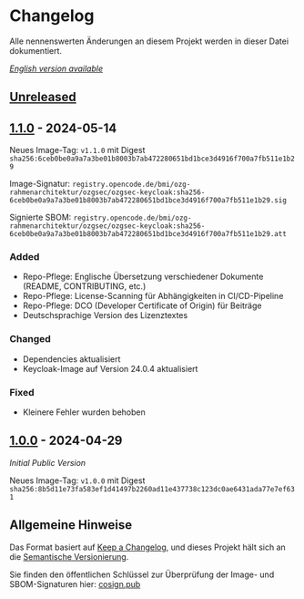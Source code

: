 # Changelog

Alle nennenswerten Änderungen an diesem Projekt werden in dieser Datei dokumentiert.

_[English version available](./CHANGELOG-en.md)_

## [Unreleased]

## [1.1.0] - 2024-05-14

Neues Image-Tag: `v1.1.0` mit Digest `sha256:6ceb0be0a9a7a3be01b8003b7ab472280651bd1bce3d4916f700a7fb511e1b29`

Image-Signatur: `registry.opencode.de/bmi/ozg-rahmenarchitektur/ozgsec/ozgsec-keycloak:sha256-6ceb0be0a9a7a3be01b8003b7ab472280651bd1bce3d4916f700a7fb511e1b29.sig`

Signierte SBOM: `registry.opencode.de/bmi/ozg-rahmenarchitektur/ozgsec/ozgsec-keycloak:sha256-6ceb0be0a9a7a3be01b8003b7ab472280651bd1bce3d4916f700a7fb511e1b29.att`

### Added

- Repo-Pflege: Englische Übersetzung verschiedener Dokumente (README, CONTRIBUTING, etc.)
- Repo-Pflege: License-Scanning für Abhängigkeiten in CI/CD-Pipeline
- Repo-Pflege: DCO (Developer Certificate of Origin) für Beiträge
- Deutschsprachige Version des Lizenztextes

### Changed

- Dependencies aktualisiert
- Keycloak-Image auf Version 24.0.4 aktualisiert

### Fixed

- Kleinere Fehler wurden behoben

## [1.0.0] - 2024-04-29

_Initial Public Version_

Neues Image-Tag: `v1.0.0` mit Digest `sha256:8b5d11e73fa583ef1d41497b2260ad11e437738c123dc0ae6431ada77e7ef631`

## Allgemeine Hinweise

Das Format basiert auf [Keep a Changelog](https://keepachangelog.com/en/1.1.0/),
und dieses Projekt hält sich an die [Semantische Versionierung](https://semver.org/spec/v2.0.0.html).

Sie finden den öffentlichen Schlüssel zur Überprüfung der Image- und SBOM-Signaturen hier: [cosign.pub](https://gitlab.opencode.de/bmi/ozg-rahmenarchitektur/ozgsec/ozgsec-keycloak/-/blob/main/cosign.pub)

[Unreleased]: https://gitlab.opencode.de/bmi/ozg-rahmenarchitektur/ozgsec/ozgsec-keycloak/-/compare/v1.1.0...HEAD
[1.1.0]: https://gitlab.opencode.de/bmi/ozg-rahmenarchitektur/ozgsec/ozgsec-keycloak/-/compare/v1.0.0...v1.1.0
[1.0.0]: https://gitlab.opencode.de/bmi/ozg-rahmenarchitektur/ozgsec/ozgsec-keycloak/-/compare/main...v1.0.0